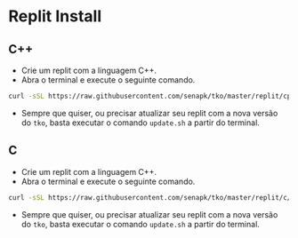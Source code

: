 # Replit Install

## C++

- Crie um replit com a linguagem C++.
- Abra o terminal e execute o seguinte comando.

```bash
curl -sSL https://raw.githubusercontent.com/senapk/tko/master/replit/cpp/update.sh | bash
```

- Sempre que quiser, ou precisar atualizar seu replit com a nova versão do `tko`, basta executar o comando `update.sh` a partir do terminal.

## C

- Crie um replit com a linguagem C++.
- Abra o terminal e execute o seguinte comando.

```bash
curl -sSL https://raw.githubusercontent.com/senapk/tko/master/replit/c/update.sh | bash
```

- Sempre que quiser, ou precisar atualizar seu replit com a nova versão do `tko`, basta executar o comando `update.sh` a partir do terminal.
